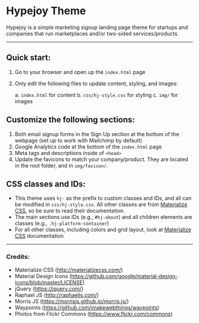 # Hypejoy Theme

Hypejoy is a simple marketing signup landing page theme for startups and companies that run marketplaces and/or two-sided services/products.


____


## Quick start:

1. Go to your browser and open up the `index.html` page 
2. Only edit the following files to update content, styling, and images:

    a. `index.html` for content
    b. `css/hj-style.css` for styling
    c. `img/` for images

## Customize the following sections:

1. Both email signup forms in the Sign Up section at the bottom of the webpage (set up to work with Mailchimp by default)
2. Google Analytics code at the bottom of the `index.html` page
3. Meta tags and descriptions inside of `<head>`
4. Update the favicons to match your company/product. They are located in the root folder, and in `img/favicon/`.


## CSS classes and IDs:

- This theme uses `hj-` as the prefix to custom classes and IDs, and all can be modified in `css/hj-style.css`. All other classes are from [Materialize CSS](http://materializecss.com/), so be sure to read their documentation.
- The main sections use IDs (e.g., `#hj-about`) and all children elements are classes (e.g., `.hj-platform-container`)
- For all other classes, including colors and grid layout, look at [Materialize CSS](http://materializecss.com/) documentation



_____

### Credits:

- Materialize CSS (http://materializecss.com/)
- Material Design Icons (https://github.com/google/material-design-icons/blob/master/LICENSE)
- jQuery (https://jquery.com/)
- Raphael JS (http://raphaeljs.com/)
- Morris JS (https://morrisjs.github.io/morris.js/)
- Waypoints (https://github.com/imakewebthings/waypoints)
- Photos from Flickr Commons (https://www.flickr.com/commons)